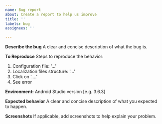 ```yaml
---
name: Bug report
about: Create a report to help us improve
title: ''
labels: bug
assignees: ''

---
```


**Describe the bug**
A clear and concise description of what the bug is.

**To Reproduce**
Steps to reproduce the behavior:
1. Configuration file: '...'
2. Localization files structure: '...'
3. Click on '....'
4. See error

**Environment:**
 Android Studio version [e.g. 3.6.3]

**Expected behavior**
A clear and concise description of what you expected to happen.

**Screenshots**
If applicable, add screenshots to help explain your problem.
